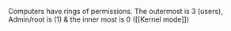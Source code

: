 Computers have rings of permissions. The outermost is 3 (users), Admin/root is (1) & the inner most is 0 ([[Kernel mode]])
